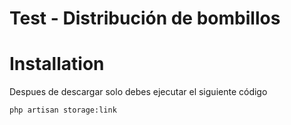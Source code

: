 # Test - Distribución de bombillos

# Installation
Despues de descargar solo debes ejecutar el siguiente código 
   ```sh
   php artisan storage:link
   ```



